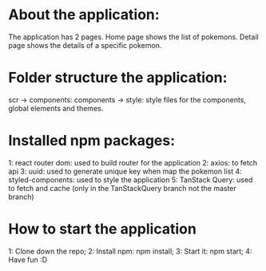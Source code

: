 # About the application:
The application has 2 pages. 
Home page shows the list of pokemons. Detail page shows the details of a specific pokemon.


# Folder structure the application:
scr -> components: components
    -> style: style files for the components, global elements and themes.

# Installed npm packages:
1: react router dom: used to build router for the application
2: axios: to fetch api
3: uuid: used to generate unique key when map the pokemon list
4: styled-components: used to style the application
5: TanStack Query: used to fetch and cache (only in the TanStackQuery branch not the master branch)

# How to start the application
1: Clone down the repo;
2: Install npm: npm install;
3: Start it: npm start;
4: Have fun :D
